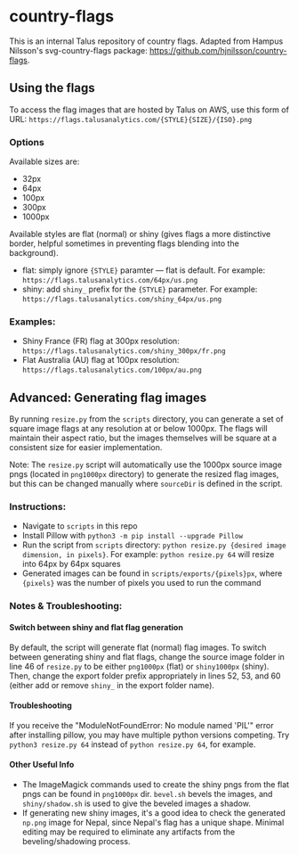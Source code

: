 # country-flags

This is an internal Talus repository of country flags. Adapted from Hampus Nilsson's svg-country-flags package: https://github.com/hjnilsson/country-flags.

## Using the flags

To access the flag images that are hosted by Talus on AWS, use this form of URL:
`https://flags.talusanalytics.com/{STYLE}{SIZE}/{ISO}.png`

### Options

Available sizes are:

- 32px
- 64px
- 100px
- 300px
- 1000px

Available styles are flat (normal) or shiny (gives flags a more distinctive border, helpful sometimes in preventing flags blending into the background).

- flat: simply ignore `{STYLE}` paramter — flat is default. For example: `https://flags.talusanalytics.com/64px/us.png`
- shiny: add `shiny_` prefix for the `{STYLE}` parameter. For example: `https://flags.talusanalytics.com/shiny_64px/us.png`

### Examples:

- Shiny France (FR) flag at 300px resolution: `https://flags.talusanalytics.com/shiny_300px/fr.png`
- Flat Australia (AU) flag at 100px resolution: `https://flags.talusanalytics.com/100px/au.png`

## Advanced: Generating flag images

By running `resize.py` from the `scripts` directory, you can generate a set of square image flags at any resolution at or below 1000px. The flags will maintain their aspect ratio, but the images themselves will be square at a consistent size for easier implementation.

Note: The `resize.py` script will automatically use the 1000px source image pngs (located in `png1000px` directory) to generate the resized flag images, but this can be changed manually where `sourceDir` is defined in the script.

### Instructions:

- Navigate to `scripts` in this repo
- Install Pillow with `python3 -m pip install --upgrade Pillow`
- Run the script from `scripts` directory: `python resize.py {desired image dimension, in pixels}`. For example: `python resize.py 64` will resize into 64px by 64px squares
- Generated images can be found in `scripts/exports/{pixels}px`, where `{pixels}` was the number of pixels you used to run the command

### Notes & Troubleshooting:

#### Switch between shiny and flat flag generation
By default, the script will generate flat (normal) flag images. To switch between generating shiny and flat flags, change the source image folder in line 46 of `resize.py` to be either `png1000px` (flat) or `shiny1000px` (shiny). Then, change the export folder prefix appropriately in lines 52, 53, and 60 (either add or remove `shiny_` in the export folder name).

#### Troubleshooting
If you receive the "ModuleNotFoundError: No module named 'PIL'" error after installing pillow, you may have multiple python versions competing. Try `python3 resize.py 64` instead of `python resize.py 64`, for example.

#### Other Useful Info
- The ImageMagick commands used to create the shiny pngs from the flat pngs can be found in `png1000px` dir. `bevel.sh` bevels the images, and `shiny/shadow.sh` is used to give the beveled images a shadow.
- If generating new shiny images, it's a good idea to check the generated `np.png` image for Nepal, since Nepal's flag has a unique shape. Minimal editing may be required to eliminate any artifacts from the beveling/shadowing process.
